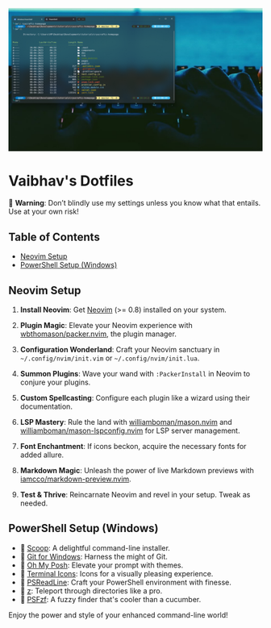 ![Fish Screenshot](./images/screenshot-1.png)

# Vaibhav's Dotfiles

🚨 **Warning**: Don’t blindly use my settings unless you know what that entails. Use at your own risk!

## Table of Contents

- [Neovim Setup](#neovim-setup)
- [PowerShell Setup (Windows)](#powershell-setup-windows)

## Neovim Setup

1. **Install Neovim**: Get [Neovim](https://neovim.io/) (>= 0.8) installed on your system.

2. **Plugin Magic**: Elevate your Neovim experience with [wbthomason/packer.nvim](https://github.com/wbthomason/packer.nvim), the plugin manager.

3. **Configuration Wonderland**: Craft your Neovim sanctuary in `~/.config/nvim/init.vim` or `~/.config/nvim/init.lua`.

4. **Summon Plugins**: Wave your wand with `:PackerInstall` in Neovim to conjure your plugins.

5. **Custom Spellcasting**: Configure each plugin like a wizard using their documentation.

6. **LSP Mastery**: Rule the land with [williamboman/mason.nvim](https://github.com/williamboman/mason.nvim) and [williamboman/mason-lspconfig.nvim](https://github.com/williamboman/mason-lspconfig.nvim) for LSP server management.

7. **Font Enchantment**: If icons beckon, acquire the necessary fonts for added allure.

8. **Markdown Magic**: Unleash the power of live Markdown previews with [iamcco/markdown-preview.nvim](https://github.com/iamcco/markdown-preview.nvim).

9. **Test & Thrive**: Reincarnate Neovim and revel in your setup. Tweak as needed.

## PowerShell Setup (Windows)

- 🍨 [Scoop](https://scoop.sh/): A delightful command-line installer.
- 🐙 [Git for Windows](https://gitforwindows.org/): Harness the might of Git.
- 🚀 [Oh My Posh](https://ohmyposh.dev/): Elevate your prompt with themes.
- 🎨 [Terminal Icons](https://github.com/devblackops/Terminal-Icons): Icons for a visually pleasing experience.
- 🔮 [PSReadLine](https://docs.microsoft.com/en-us/powershell/module/psreadline/): Craft your PowerShell environment with finesse.
- 🌌 [z](https://www.powershellgallery.com/packages/z): Teleport through directories like a pro.
- 🌟 [PSFzf](https://github.com/kelleyma49/PSFzf): A fuzzy finder that's cooler than a cucumber.

Enjoy the power and style of your enhanced command-line world!
